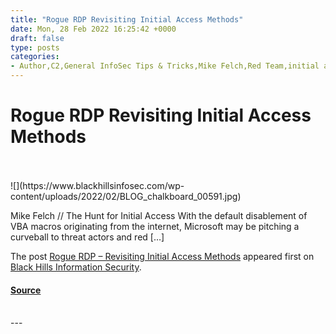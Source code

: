 ```yaml
---
title: "Rogue RDP Revisiting Initial Access Methods"
date: Mon, 28 Feb 2022 16:25:42 +0000
draft: false
type: posts
categories: 
- Author,C2,General InfoSec Tips & Tricks,Mike Felch,Red Team,initial access,RDP,remote desktop
---
```

# Rogue RDP Revisiting Initial Access Methods

<br/>

<br/>
![](https://www.blackhillsinfosec.com/wp-content/uploads/2022/02/BLOG_chalkboard_00591.jpg)

Mike Felch // The Hunt for Initial Access With the default disablement of VBA macros originating from the internet, Microsoft may be pitching a curveball to threat actors and red \[…\]

The post [Rogue RDP – Revisiting Initial Access Methods](https://www.blackhillsinfosec.com/rogue-rdp-revisiting-initial-access-methods/) appeared first on [Black Hills Information Security](https://www.blackhillsinfosec.com).

#### [Source](https://www.blackhillsinfosec.com/rogue-rdp-revisiting-initial-access-methods/)

<br/>
---
